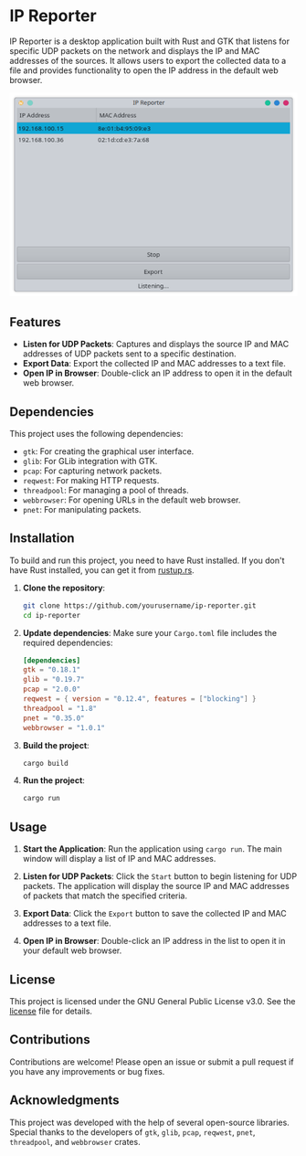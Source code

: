 # IP Reporter

IP Reporter is a desktop application built with Rust and GTK that listens for specific UDP packets on the network and displays the IP and MAC addresses of the sources. It allows users to export the collected data to a file and provides functionality to open the IP address in the default web browser.

![ip-reporter gui](ip-reporter.png)

## Features

- **Listen for UDP Packets**: Captures and displays the source IP and MAC addresses of UDP packets sent to a specific destination.
- **Export Data**: Export the collected IP and MAC addresses to a text file.
- **Open IP in Browser**: Double-click an IP address to open it in the default web browser.

## Dependencies

This project uses the following dependencies:

- `gtk`: For creating the graphical user interface.
- `glib`: For GLib integration with GTK.
- `pcap`: For capturing network packets.
- `reqwest`: For making HTTP requests.
- `threadpool`: For managing a pool of threads.
- `webbrowser`: For opening URLs in the default web browser.
- `pnet`: For manipulating packets.

## Installation

To build and run this project, you need to have Rust installed. If you don't have Rust installed, you can get it from [rustup.rs](https://rustup.rs/).

1. **Clone the repository**:

   ```sh
   git clone https://github.com/yourusername/ip-reporter.git
   cd ip-reporter
   ```

2. **Update dependencies**:
   Make sure your `Cargo.toml` file includes the required dependencies:

   ```toml
   [dependencies]
   gtk = "0.18.1"
   glib = "0.19.7"
   pcap = "2.0.0"
   reqwest = { version = "0.12.4", features = ["blocking"] }
   threadpool = "1.8"
   pnet = "0.35.0"
   webbrowser = "1.0.1"

   ```

3. **Build the project**:

   ```sh
   cargo build
   ```

4. **Run the project**:
   ```sh
   cargo run
   ```

## Usage

1. **Start the Application**:
   Run the application using `cargo run`. The main window will display a list of IP and MAC addresses.

2. **Listen for UDP Packets**:
   Click the `Start` button to begin listening for UDP packets. The application will display the source IP and MAC addresses of packets that match the specified criteria.

3. **Export Data**:
   Click the `Export` button to save the collected IP and MAC addresses to a text file.

4. **Open IP in Browser**:
   Double-click an IP address in the list to open it in your default web browser.

## License

This project is licensed under the GNU General Public License v3.0. See the [license](license) file for details.

## Contributions

Contributions are welcome! Please open an issue or submit a pull request if you have any improvements or bug fixes.

## Acknowledgments

This project was developed with the help of several open-source libraries. Special thanks to the developers of `gtk`, `glib`, `pcap`, `reqwest`, `pnet`, `threadpool`, and `webbrowser` crates.
